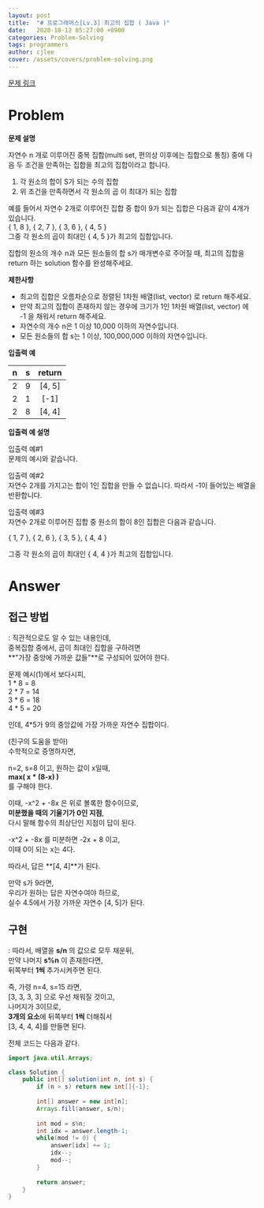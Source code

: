 ```yaml
---
layout: post
title:  "# 프로그래머스[Lv.3] 최고의 집합 ( Java )"
date:   2020-10-12 05:27:00 +0900
categories: Problem-Solving
tags: programmers
author: cjlee
cover: /assets/covers/problem-solving.png
---
```


[문제 링크](https://programmers.co.kr/learn/courses/30/lessons/12938)
# Problem

**문제 설명**  

자연수 n 개로 이루어진 중복 집합(multi set, 편의상 이후에는 집합으로 통칭) 중에 다음 두 조건을 만족하는 집합을 최고의 집합이라고 합니다.

1. 각 원소의 합이 S가 되는 수의 집합
2. 위 조건을 만족하면서 각 원소의 곱 이 최대가 되는 집합 

예를 들어서 자연수 2개로 이루어진 집합 중 합이 9가 되는 집합은 다음과 같이 4개가 있습니다.  
{ 1, 8 }, { 2, 7 }, { 3, 6 }, { 4, 5 }  
그중 각 원소의 곱이 최대인 { 4, 5 }가 최고의 집합입니다.  

집합의 원소의 개수 n과 모든 원소들의 합 s가 매개변수로 주어질 때, 최고의 집합을 return 하는 solution 함수를 완성해주세요.

**제한사항**  

* 최고의 집합은 오름차순으로 정렬된 1차원 배열(list, vector) 로 return 해주세요.
* 만약 최고의 집합이 존재하지 않는 경우에 크기가 1인 1차원 배열(list, vector) 에 -1 을 채워서 return 해주세요.
* 자연수의 개수 n은 1 이상 10,000 이하의 자연수입니다.
* 모든 원소들의 합 s는 1 이상, 100,000,000 이하의 자연수입니다.

**입출력 예**

|n|s|return|
|:--:|:--:|:--:|
|2|9|[4, 5]|
|2|1|[-1]|
|2|8|[4, 4]|


**입출력 예 설명**

입출력 예#1  
문제의 예시와 같습니다.

입출력 예#2  
자연수 2개를 가지고는 합이 1인 집합을 만들 수 없습니다. 따라서 -1이 들어있는 배열을 반환합니다.

입출력 예#3  
자연수 2개로 이루어진 집합 중 원소의 합이 8인 집합은 다음과 같습니다.

{ 1, 7 }, { 2, 6 }, { 3, 5 }, { 4, 4 }

그중 각 원소의 곱이 최대인 { 4, 4 }가 최고의 집합입니다.

# Answer

## 접근 방법
: 직관적으로도 알 수 있는 내용인데,  
중복집합 중에서, 곱이 최대인 집합을 구하려면   
**"가장 중앙에 가까운 값들"**로 구성되어 있어야 한다.

문제 예시(1)에서 보다시피,  
1 * 8 = 8  
2 * 7 = 14  
3 * 6 = 18  
4 * 5 = 20  

인데, 4*5가 9의 중앙값에 가장 가까운 자연수 집합이다.  

(친구의 도움을 받아)  
수학적으로 증명하자면,  

n=2, s=8 이고, 원하는 값이 x일때,  
**max( x * (8-x) )**  
를 구해야 한다.

이때, -x^2 + -8x 은 위로 볼록한 함수이므로,  
**미분했을 때의 기울기가 0인 지점**,  
다시 말해 함수의 최상단인 지점이 답이 된다.

-x^2 + -8x 를 미분하면 -2x + 8 이고,  
이때 0이 되는 x는 4다.

따라서, 답은 **[4, 4]**가 된다.

만약 s가 9라면,  
우리가 원하는 답은 자연수여야 하므로,    
실수 4.5에서 가장 가까운 자연수 [4, 5]가 된다.

## 구현
: 따라서, 배열을 **s/n** 의 값으로 모두 채운뒤,  
만약 나머지 **s%n** 이 존재한다면,  
뒤쪽부터 **1씩** 추가시켜주면 된다.

즉, 가령 n=4, s=15 라면,  
[3, 3, 3, 3] 으로 우선 채워질 것이고,  
나머지가 3이므로,  
**3개의 요소**에 뒤쪽부터 **1씩** 더해줘서  
[3, 4, 4, 4]를 만들면 된다.

전체 코드는 다음과 같다. 

```java
import java.util.Arrays;

class Solution {
    public int[] solution(int n, int s) {   
        if (n > s) return new int[]{-1};
        
        int[] answer = new int[n];
        Arrays.fill(answer, s/n);
        
        int mod = s%n;
        int idx = answer.length-1;
        while(mod != 0) {
            answer[idx] += 1;
            idx--;
            mod--;
        }
        
        return answer;
    }
}
```